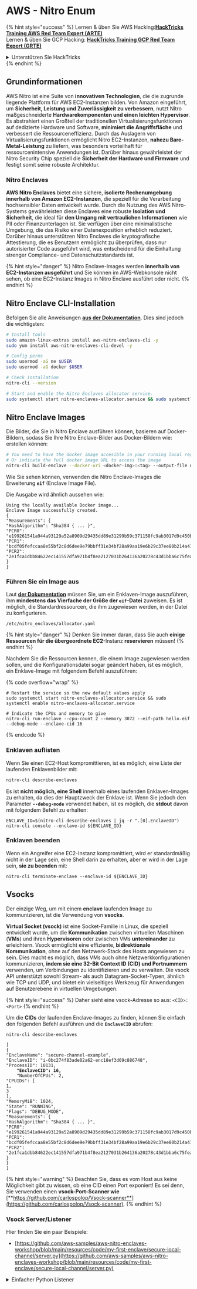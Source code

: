 # AWS - Nitro Enum

{% hint style="success" %}
Lernen & üben Sie AWS Hacking:<img src="../../../../.gitbook/assets/image (1) (1).png" alt="" data-size="line">[**HackTricks Training AWS Red Team Expert (ARTE)**](https://training.hacktricks.xyz/courses/arte)<img src="../../../../.gitbook/assets/image (1) (1).png" alt="" data-size="line">\
Lernen & üben Sie GCP Hacking: <img src="../../../../.gitbook/assets/image (2).png" alt="" data-size="line">[**HackTricks Training GCP Red Team Expert (GRTE)**<img src="../../../../.gitbook/assets/image (2).png" alt="" data-size="line">](https://training.hacktricks.xyz/courses/grte)

<details>

<summary>Unterstützen Sie HackTricks</summary>

* Überprüfen Sie die [**Abonnementpläne**](https://github.com/sponsors/carlospolop)!
* **Treten Sie der** 💬 [**Discord-Gruppe**](https://discord.gg/hRep4RUj7f) oder der [**Telegram-Gruppe**](https://t.me/peass) bei oder **folgen** Sie uns auf **Twitter** 🐦 [**@hacktricks\_live**](https://twitter.com/hacktricks\_live)**.**
* **Teilen Sie Hacking-Tricks, indem Sie PRs an die** [**HackTricks**](https://github.com/carlospolop/hacktricks) und [**HackTricks Cloud**](https://github.com/carlospolop/hacktricks-cloud) GitHub-Repos senden.

</details>
{% endhint %}

## Grundinformationen

AWS Nitro ist eine Suite von **innovativen Technologien**, die die zugrunde liegende Plattform für AWS EC2-Instanzen bilden. Von Amazon eingeführt, um **Sicherheit, Leistung und Zuverlässigkeit zu verbessern**, nutzt Nitro maßgeschneiderte **Hardwarekomponenten und einen leichten Hypervisor**. Es abstrahiert einen Großteil der traditionellen Virtualisierungsfunktionen auf dedizierte Hardware und Software, **minimiert die Angriffsfläche** und verbessert die Ressourceneffizienz. Durch das Auslagern von Virtualisierungsfunktionen ermöglicht Nitro EC2-Instanzen, **nahezu Bare-Metal-Leistung** zu liefern, was besonders vorteilhaft für ressourcenintensive Anwendungen ist. Darüber hinaus gewährleistet der Nitro Security Chip speziell die **Sicherheit der Hardware und Firmware** und festigt somit seine robuste Architektur.

### Nitro Enclaves

**AWS Nitro Enclaves** bietet eine sichere, **isolierte Rechenumgebung innerhalb von Amazon EC2-Instanzen**, die speziell für die Verarbeitung hochsensibler Daten entwickelt wurde. Durch die Nutzung des AWS Nitro-Systems gewährleisten diese Enclaves eine robuste **Isolation und Sicherheit**, die ideal für **den Umgang mit vertraulichen Informationen** wie PII oder Finanzunterlagen ist. Sie verfügen über eine minimalistische Umgebung, die das Risiko einer Datenexposition erheblich reduziert. Darüber hinaus unterstützen Nitro Enclaves die kryptografische Attestierung, die es Benutzern ermöglicht zu überprüfen, dass nur autorisierter Code ausgeführt wird, was entscheidend für die Einhaltung strenger Compliance- und Datenschutzstandards ist.

{% hint style="danger" %}
Nitro Enclave-Images werden **innerhalb von EC2-Instanzen ausgeführt** und Sie können im AWS-Webkonsole nicht sehen, ob eine EC2-Instanz Images in Nitro Enclave ausführt oder nicht.
{% endhint %}

## Nitro Enclave CLI-Installation

Befolgen Sie alle Anweisungen [**aus der Dokumentation**](https://catalog.us-east-1.prod.workshops.aws/event/dashboard/en-US/workshop/1-my-first-enclave/1-1-nitro-enclaves-cli#run-connect-and-terminate-the-enclave). Dies sind jedoch die wichtigsten:
```bash
# Install tools
sudo amazon-linux-extras install aws-nitro-enclaves-cli -y
sudo yum install aws-nitro-enclaves-cli-devel -y

# Config perms
sudo usermod -aG ne $USER
sudo usermod -aG docker $USER

# Check installation
nitro-cli --version

# Start and enable the Nitro Enclaves allocator service.
sudo systemctl start nitro-enclaves-allocator.service && sudo systemctl enable nitro-enclaves-allocator.service
```
## Nitro Enclave Images

Die Bilder, die Sie in Nitro Enclave ausführen können, basieren auf Docker-Bildern, sodass Sie Ihre Nitro Enclave-Bilder aus Docker-Bildern wie: erstellen können:
```bash
# You need to have the docker image accesible in your running local registry
# Or indicate the full docker image URL to access the image
nitro-cli build-enclave --docker-uri <docker-img>:<tag> --output-file nitro-img.eif
```
Wie Sie sehen können, verwenden die Nitro Enclave-Images die Erweiterung **`eif`** (Enclave Image File).

Die Ausgabe wird ähnlich aussehen wie:
```
Using the locally available Docker image...
Enclave Image successfully created.
{
"Measurements": {
"HashAlgorithm": "Sha384 { ... }",
"PCR0": "e199261541a944a93129a52a8909d29435dd89e31299b59c371158fc9ab3017d9c450b0a580a487e330b4ac691943284",
"PCR1": "bcdf05fefccaa8e55bf2c8d6dee9e79bbff31e34bf28a99aa19e6b29c37ee80b214a414b7607236edf26fcb78654e63f",
"PCR2": "2e1fca1dbb84622ec141557dfa971b4f8ea2127031b264136a20278c43d1bba6c75fea286cd4de9f00450b6a8db0e6d3"
}
}
```
### Führen Sie ein Image aus

Laut [**der Dokumentation**](https://catalog.us-east-1.prod.workshops.aws/event/dashboard/en-US/workshop/1-my-first-enclave/1-1-nitro-enclaves-cli#run-connect-and-terminate-the-enclave) müssen Sie, um ein Enklaven-Image auszuführen, ihm **mindestens das Vierfache der Größe der `eif`-Datei** zuweisen. Es ist möglich, die Standardressourcen, die ihm zugewiesen werden, in der Datei zu konfigurieren.
```shell
/etc/nitro_enclaves/allocator.yaml
```
{% hint style="danger" %}
Denken Sie immer daran, dass Sie auch **einige Ressourcen für die übergeordnete EC2**-Instanz **reservieren** müssen!
{% endhint %}

Nachdem Sie die Ressourcen kennen, die einem Image zugewiesen werden sollen, und die Konfigurationsdatei sogar geändert haben, ist es möglich, ein Enklave-Image mit folgendem Befehl auszuführen:

{% code overflow="wrap" %}
```shell
# Restart the service so the new default values apply
sudo systemctl start nitro-enclaves-allocator.service && sudo systemctl enable nitro-enclaves-allocator.service

# Indicate the CPUs and memory to give
nitro-cli run-enclave --cpu-count 2 --memory 3072 --eif-path hello.eif --debug-mode --enclave-cid 16
```
{% endcode %}

### Enklaven auflisten

Wenn Sie einen EC2-Host kompromittieren, ist es möglich, eine Liste der laufenden Enklavenbilder mit:
```bash
nitro-cli describe-enclaves
```
Es ist **nicht möglich, eine Shell** innerhalb eines laufenden Enklaven-Images zu erhalten, da dies der Hauptzweck der Enklave ist. Wenn Sie jedoch den Parameter **`--debug-mode`** verwendet haben, ist es möglich, die **stdout** davon mit folgendem Befehl zu erhalten:
```shell
ENCLAVE_ID=$(nitro-cli describe-enclaves | jq -r ".[0].EnclaveID")
nitro-cli console --enclave-id ${ENCLAVE_ID}
```
### Enklaven beenden

Wenn ein Angreifer eine EC2-Instanz kompromittiert, wird er standardmäßig nicht in der Lage sein, eine Shell darin zu erhalten, aber er wird in der Lage sein, **sie zu beenden** mit:
```shell
nitro-cli terminate-enclave --enclave-id ${ENCLAVE_ID}
```
## Vsocks

Der einzige Weg, um mit einem **enclave** laufenden Image zu kommunizieren, ist die Verwendung von **vsocks**.

**Virtual Socket (vsock)** ist eine Socket-Familie in Linux, die speziell entwickelt wurde, um die **Kommunikation** zwischen virtuellen Maschinen (**VMs**) und ihren **Hypervisoren** oder zwischen VMs **untereinander** zu erleichtern. Vsock ermöglicht eine effiziente, **bidirektionale Kommunikation**, ohne auf den Netzwerk-Stack des Hosts angewiesen zu sein. Dies macht es möglich, dass VMs auch ohne Netzwerkkonfigurationen kommunizieren, **indem sie eine 32-Bit Context ID (CID) und Portnummern** verwenden, um Verbindungen zu identifizieren und zu verwalten. Die vsock API unterstützt sowohl Stream- als auch Datagram-Socket-Typen, ähnlich wie TCP und UDP, und bietet ein vielseitiges Werkzeug für Anwendungen auf Benutzerebene in virtuellen Umgebungen.

{% hint style="success" %}
Daher sieht eine vsock-Adresse so aus: `<CID>:<Port>`
{% endhint %}

Um die **CIDs** der laufenden Enclave-Images zu finden, können Sie einfach den folgenden Befehl ausführen und die **`EnclaveCID`** abrufen:

<pre class="language-bash"><code class="lang-bash">nitro-cli describe-enclaves

[
{
"EnclaveName": "secure-channel-example",
"EnclaveID": "i-0bc274f83ade02a62-enc18ef3d09c886748",
"ProcessID": 10131,
<strong>    "EnclaveCID": 16,
</strong>    "NumberOfCPUs": 2,
"CPUIDs": [
1,
3
],
"MemoryMiB": 1024,
"State": "RUNNING",
"Flags": "DEBUG_MODE",
"Measurements": {
"HashAlgorithm": "Sha384 { ... }",
"PCR0": "e199261541a944a93129a52a8909d29435dd89e31299b59c371158fc9ab3017d9c450b0a580a487e330b4ac691943284",
"PCR1": "bcdf05fefccaa8e55bf2c8d6dee9e79bbff31e34bf28a99aa19e6b29c37ee80b214a414b7607236edf26fcb78654e63f",
"PCR2": "2e1fca1dbb84622ec141557dfa971b4f8ea2127031b264136a20278c43d1bba6c75fea286cd4de9f00450b6a8db0e6d3"
}
}
]
</code></pre>

{% hint style="warning" %}
Beachten Sie, dass es vom Host aus keine Möglichkeit gibt zu wissen, ob eine CID einen Port exponiert! Es sei denn, Sie verwenden einen **vsock-Port-Scanner wie** [**https://github.com/carlospolop/Vsock-scanner**](https://github.com/carlospolop/Vsock-scanner).
{% endhint %}

### Vsock Server/Listener

Hier finden Sie ein paar Beispiele:

* [https://github.com/aws-samples/aws-nitro-enclaves-workshop/blob/main/resources/code/my-first-enclave/secure-local-channel/server.py](https://github.com/aws-samples/aws-nitro-enclaves-workshop/blob/main/resources/code/my-first-enclave/secure-local-channel/server.py)

<details>

<summary>Einfacher Python Listener</summary>
```python
#!/usr/bin/env python3

# From
https://medium.com/@F.DL/understanding-vsock-684016cf0eb0

import socket

CID = socket.VMADDR_CID_HOST
PORT = 9999

s = socket.socket(socket.AF_VSOCK, socket.SOCK_STREAM)
s.bind((CID, PORT))
s.listen()
(conn, (remote_cid, remote_port)) = s.accept()

print(f"Connection opened by cid={remote_cid} port={remote_port}")

while True:
buf = conn.recv(64)
if not buf:
break

print(f"Received bytes: {buf}")
```
</details>
```bash
# Using socat
socat VSOCK-LISTEN:<port>,fork EXEC:"echo Hello from server!"
```
### Vsock-Client

Beispiele:

* [https://github.com/aws-samples/aws-nitro-enclaves-workshop/blob/main/resources/code/my-first-enclave/secure-local-channel/client.py](https://github.com/aws-samples/aws-nitro-enclaves-workshop/blob/main/resources/code/my-first-enclave/secure-local-channel/client.py)

<details>

<summary>Einfacher Python-Client</summary>
```python
#!/usr/bin/env python3

#From https://medium.com/@F.DL/understanding-vsock-684016cf0eb0

import socket

CID = socket.VMADDR_CID_HOST
PORT = 9999

s = socket.socket(socket.AF_VSOCK, socket.SOCK_STREAM)
s.connect((CID, PORT))
s.sendall(b"Hello, world!")
s.close()
```
</details>
```bash
# Using socat
echo "Hello, vsock!" | socat - VSOCK-CONNECT:3:5000
```
### Vsock Proxy

Das Tool vsock-proxy ermöglicht es, einen vsock-Proxy mit einer anderen Adresse zu proxyen, zum Beispiel:
```bash
vsock-proxy 8001 ip-ranges.amazonaws.com 443 --config your-vsock-proxy.yaml
```
Dies wird den **lokalen Port 8001 in vsock** an `ip-ranges.amazonaws.com:443` weiterleiten, und die Datei **`your-vsock-proxy.yaml`** könnte diesen Inhalt haben, der den Zugriff auf `ip-ranges.amazonaws.com:443` ermöglicht:
```yaml
allowlist:
- {address: ip-ranges.amazonaws.com, port: 443}
```
Es ist möglich, die vsock-Adressen (**`<CID>:<Port>`**) zu sehen, die vom EC2-Host verwendet werden (beachten Sie das `3:8001`, 3 ist die CID und 8001 der Port): 

{% code overflow="wrap" %}
```bash
sudo ss -l -p -n | grep v_str
v_str LISTEN 0      0                                                                              3:8001                   *:*     users:(("vsock-proxy",pid=9458,fd=3))
```
{% endcode %}

## Nitro Enclave Attestierung & KMS

Das Nitro Enclaves SDK ermöglicht es einer Enklave, ein **kryptografisch signiertes Attestierungsdokument** vom Nitro **Hypervisor** anzufordern, das **einzigartige Messwerte** enthält, die spezifisch für diese Enklave sind. Diese Messwerte, die **Hashes und Plattformkonfigurationsregister (PCRs)** umfassen, werden während des Attestierungsprozesses verwendet, um **die Identität der Enklave zu beweisen** und **Vertrauen zu externen Diensten aufzubauen**. Das Attestierungsdokument enthält typischerweise Werte wie PCR0, PCR1 und PCR2, die Sie bereits beim Erstellen und Speichern einer Enklave EIF getroffen haben.

Laut den [**Docs**](https://catalog.us-east-1.prod.workshops.aws/event/dashboard/en-US/workshop/1-my-first-enclave/1-3-cryptographic-attestation#a-unique-feature-on-nitro-enclaves) sind dies die PCR-Werte:

<table><thead><tr><th width="97">PCR</th><th width="221">Hash von ...</th><th>Beschreibung</th></tr></thead><tbody><tr><td>PCR0</td><td>Enklaven-Image-Datei</td><td>Eine zusammenhängende Messung des Inhalts der Image-Datei, ohne die Abschnittsdaten.</td></tr><tr><td>PCR1</td><td>Linux-Kernel und Bootstrap</td><td>Eine zusammenhängende Messung der Kernel- und Boot-Ramfs-Daten.</td></tr><tr><td>PCR2</td><td>Anwendung</td><td>Eine zusammenhängende, in der richtigen Reihenfolge gemessene Messung der Benutzeranwendungen, ohne das Boot-Ramfs.</td></tr><tr><td>PCR3</td><td>IAM-Rolle, die der übergeordneten Instanz zugewiesen ist</td><td>Eine zusammenhängende Messung der IAM-Rolle, die der übergeordneten Instanz zugewiesen ist. Stellt sicher, dass der Attestierungsprozess nur dann erfolgreich ist, wenn die übergeordnete Instanz die richtige IAM-Rolle hat.</td></tr><tr><td>PCR4</td><td>Instanz-ID der übergeordneten Instanz</td><td>Eine zusammenhängende Messung der ID der übergeordneten Instanz. Stellt sicher, dass der Attestierungsprozess nur dann erfolgreich ist, wenn die übergeordnete Instanz eine spezifische Instanz-ID hat.</td></tr><tr><td>PCR8</td><td>Signaturzertifikat der Enklaven-Image-Datei</td><td>Eine Messung des Signaturzertifikats, das für die Enklaven-Image-Datei angegeben ist. Stellt sicher, dass der Attestierungsprozess nur dann erfolgreich ist, wenn die Enklave von einer Enklaven-Image-Datei gestartet wurde, die von einem bestimmten Zertifikat signiert wurde.</td></tr></tbody></table>

Sie können **kryptografische Attestierung** in Ihre Anwendungen integrieren und vorgefertigte Integrationen mit Diensten wie **AWS KMS** nutzen. AWS KMS kann **Enklavenattestierungen validieren** und bietet attestierungsbasierte Bedingungsschlüssel (`kms:RecipientAttestation:ImageSha384` und `kms:RecipientAttestation:PCR`) in seinen Schlüsselrichtlinien an. Diese Richtlinien stellen sicher, dass AWS KMS Operationen mit dem KMS-Schlüssel **nur dann zulässt, wenn das Attestierungsdokument der Enklave gültig ist** und die **festgelegten Bedingungen** erfüllt.

{% hint style="success" %}
Beachten Sie, dass Enklaven im Debug-Modus (--debug) Attestierungsdokumente mit PCRs generieren, die aus Nullen bestehen (`000000000000000000000000000000000000000000000000`). Daher werden KMS-Richtlinien, die diese Werte überprüfen, fehlschlagen.
{% endhint %}

### PCR Umgehung

Aus der Perspektive eines Angreifers ist zu beachten, dass einige PCRs es ermöglichen würden, Teile oder das gesamte Enklaven-Image zu modifizieren und dennoch gültig zu bleiben (zum Beispiel überprüft PCR4 nur die ID der übergeordneten Instanz, sodass das Ausführen eines beliebigen Enklaven-Images in dieser EC2 diese potenzielle PCR-Anforderung erfüllen würde).

Daher könnte ein Angreifer, der die EC2-Instanz kompromittiert, in der Lage sein, andere Enklaven-Images auszuführen, um diese Schutzmaßnahmen zu umgehen.

Die Forschung darüber, wie man neue Images modifizieren/erstellen kann, um jede Schutzmaßnahme zu umgehen (insbesondere die nicht so offensichtlichen), steht noch aus.

## Referenzen

* [https://medium.com/@F.DL/understanding-vsock-684016cf0eb0](https://medium.com/@F.DL/understanding-vsock-684016cf0eb0)
* Alle Teile des Nitro-Tutorials von AWS: [https://catalog.us-east-1.prod.workshops.aws/event/dashboard/en-US/workshop/1-my-first-enclave/1-1-nitro-enclaves-cli](https://catalog.us-east-1.prod.workshops.aws/event/dashboard/en-US/workshop/1-my-first-enclave/1-1-nitro-enclaves-cli)

{% hint style="success" %}
Lernen & üben Sie AWS Hacking:<img src="../../../../.gitbook/assets/image (1) (1).png" alt="" data-size="line">[**HackTricks Training AWS Red Team Expert (ARTE)**](https://training.hacktricks.xyz/courses/arte)<img src="../../../../.gitbook/assets/image (1) (1).png" alt="" data-size="line">\
Lernen & üben Sie GCP Hacking: <img src="../../../../.gitbook/assets/image (2).png" alt="" data-size="line">[**HackTricks Training GCP Red Team Expert (GRTE)**<img src="../../../../.gitbook/assets/image (2).png" alt="" data-size="line">](https://training.hacktricks.xyz/courses/grte)

<details>

<summary>Unterstützen Sie HackTricks</summary>

* Überprüfen Sie die [**Abonnementpläne**](https://github.com/sponsors/carlospolop)!
* **Treten Sie der** 💬 [**Discord-Gruppe**](https://discord.gg/hRep4RUj7f) oder der [**Telegram-Gruppe**](https://t.me/peass) bei oder **folgen** Sie uns auf **Twitter** 🐦 [**@hacktricks\_live**](https://twitter.com/hacktricks\_live)**.**
* **Teilen Sie Hacking-Tricks, indem Sie PRs zu den** [**HackTricks**](https://github.com/carlospolop/hacktricks) und [**HackTricks Cloud**](https://github.com/carlospolop/hacktricks-cloud) GitHub-Repos einreichen.

</details>
{% endhint %}
